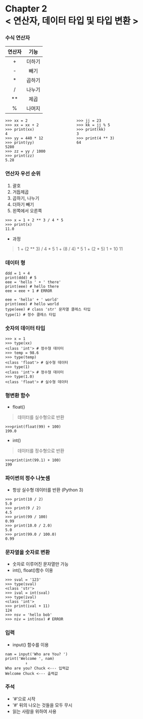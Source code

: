 Chapter 2<br/>
< 연산자, 데이터 타입 및 타입 변환 >
=====================


### 수식 연산자


|연산자|기능|
|:-:|:-:|
|+|더하기|
|-|빼기|
|*|곱하기|
|/|나누기|
|**|제곱|
|%|나머지|


```
>>> xx = 2                      >>> jj = 23
>>> xx = xx + 2                 >>> kk = jj % 5
>>> print(xx)                   >>> print(kk)
4                               3
>>> yy = 440 * 12               >>> print(4 ** 3)
>>> print(yy)                   64
5280
>>> zz = yy / 1000
>>> print(zz)
5.28
```


### 연산자 우선 순위
1. 괄호
2. 거듭제곱
3. 곱하기, 나누기
4. 더하기 빼기
5. 왼쪽에서 오른쪽

```
>>> x = 1 + 2 ** 3 / 4 * 5
>>> print(x)
11.0
```

- 과정
> 1 + (2 ** 3) / 4 * 5
> 1 + (8 / 4) * 5
> 1 + (2 * 5)
> 1 + 10
> 11


### 데이터 형

```
ddd = 1 + 4
print(ddd) # 5
eee = 'hello ' + ' there'
print(eee) # hello there
eee = eee + 1 # ERROR
```

```
eee = 'hello' + ' world'
print(eee) # hello world
type(eee) # class 'str' 문자열 클레스 타입
type(1) # 정수 클레스 타입
```

### 숫자의 데이터 타입

```
>>> x = 1
>>> type(xx)
<class 'int'> # 정수형 데이터
>>> temp = 98.6
>>> type(temp)
<class 'float'> # 실수형 데이터
>>> type(1)
<class 'int'> # 정수형 데이터
>>> type(1.0)
<class 'float'> # 실수형 데이터
```


### 형변환 함수
- float()
> 데이터를 실수형으로 반환

```
>>>print(float(99) + 100)
199.0
```

- int()
> 데이터를 정수형으로 반환

```
>>>print(int(99.1) + 100)
199
```


### 파이썬의 정수 나눗셈
- 항상 실수형 데이터를 반환 (Python 3)

```
>>> print(10 / 2)
5.0
>>> print(9 / 2)
4.5
>>> print(99 / 100)
0.99
>>> print(10.0 / 2.0)
5.0
>>> print(99.0 / 100.0)
0.99
```


### 문자열을 숫자로 변환
- 숫자로 이루어진 문자열만 가능
- int(), float()함수 이용

```
>>> sval = '123'
>>> type(sval)
<class 'str'>
>>> ival = int(sval)
>>> type(ival)
<class 'int'>
>>> print(ival + 11)
124
>>> nsv = 'hello bob'
>>> niv = int(nsv) # ERROR
```


### 입력
- input() 함수를 이용

```
nam = input('Who are You? ')
print('Welcome ', nam)
         ↓
Who are you? Chuck <--- 입력값
Welcome Chuck <--- 출력값
```


### 주석
- '#'으로 시작
- '#' 뒤의 나오는 것들을 모두 무시
- 읽는 사람을 위하여 사용
